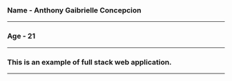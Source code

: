 ### Name - Anthony Gaibrielle Concepcion

___

### Age - 21

___

### This is an example of full stack web application.

___

### 
